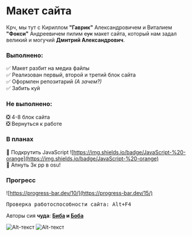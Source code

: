 # Макет сайта
Крч, мы тут с Кириллом **"Гаврик"** Александровичем и Виталием **"Фокси"** Андреевичем пилим ~~сук~~ макет сайта, который нам задал великий и могучий **Дмитрий Александрович**.

### Выполнено: 
:white_check_mark: Макет разбит на медиа файлы   
:white_check_mark: Реализован первый, второй и третий блок сайта   
:white_check_mark: Оформлен репозитарий _(А зачем?)_   
:white_check_mark: Забить куй   

### Не выполнено:
:negative_squared_cross_mark: 4-8 блок сайта   
:negative_squared_cross_mark: Вернуться к работе   

### В планах
:black_square_button: Подкрутить JavaScript ![https://img.shields.io/badge/JavaScript-%20-orange](https://img.shields.io/badge/JavaScript-%20-orange)   
:black_square_button: Апнуть 3к pp в osu!
### Прогресс
![https://progress-bar.dev/10/](https://progress-bar.dev/15/)

<pre>
Проверка работоспособности сайта: <kbd>Alt</kbd>+<kbd>F4</kbd>
</pre> 

Авторы сия **чуда**: **[Биба](https://vk.com/foxy163_rus) и [Боба](https://vk.com/id157308850)**

![Alt-текст](https://avatars0.githubusercontent.com/u/62958994?s=460&u=772668140cd1fae102c9e010e94c97880e6c431d&v=4 "Фокси")
![Alt-текст](https://avatars3.githubusercontent.com/u/65364319?s=460&u=9491d8dae97deb6635a1edd779a47d377ebe1858&v=4 "Гаврик")
